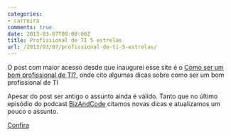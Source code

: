 ```yaml
---
categories:
- carreira
comments: true
date: 2013-03-07T00:00:00Z
title: Profissional de TI 5 estrelas
url: /2013/03/07/profissional-de-ti-5-estrelas/
---
```


O post com maior acesso desde que inaugurei esse site é o [Como ser um bom profissional de TI?](http://eltonminetto.net/blog/2010/10/14/como-ser-um-bom-profissional-de-ti/), onde cito algumas dicas sobre como ser um bom profissional de TI

Apesar do post ser antigo o assunto ainda é válido. Tanto que no último episódio do podcast [BizAndCode](http://bizandcode.com) citamos novas dicas e atualizamos um pouco o assunto. 

[Confira](http://bizandcode.com/post/44790197057/episodio-4-profissional-de-ti-cinco-estrelas)